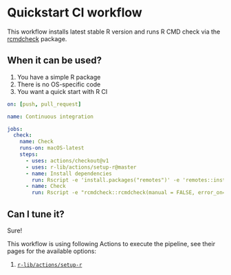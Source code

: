 # Quickstart CI workflow

This workflow installs latest stable R version
and runs R CMD check via the [rcmdcheck](https://github.com/r-lib/rcmdcheck)
package.

## When it can be used?

1. You have a simple R package
2. There is no OS-specific code
4. You want a quick start with R CI

```yaml
on: [push, pull_request]

name: Continuous integration

jobs:
  check:
    name: Check
    runs-on: macOS-latest
    steps:
      - uses: actions/checkout@v1
      - uses: r-lib/actions/setup-r@master
      - name: Install dependencies
        run: Rscript -e 'install.packages("remotes")' -e 'remotes::install_deps(dependencies = TRUE)'
      - name: Check
        run: Rscript -e "rcmdcheck::rcmdcheck(manual = FALSE, error_on='error')"
```

## Can I tune it?

Sure!

This workflow is using following Actions to execute the pipeline,
see their pages for the available options:

1. [`r-lib/actions/setup-r`](https://github.com/r-lib/actions/setup-r)
